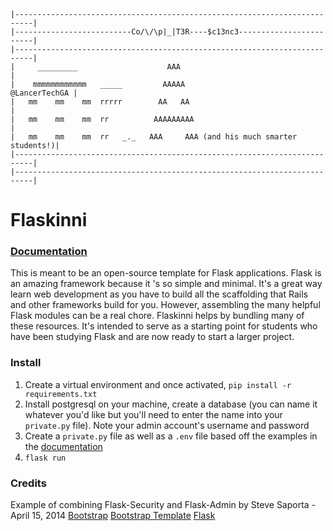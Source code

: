     |--------------------------------------------------------------------------|
    |--------------------------Co/\/\p|_|T3R----$c13nc3------------------------|
    |--------------------------------------------------------------------------| 
    |     _________                    AAA                                     |
    |    mmmmmmmmmmmm   _____         AAAAA                      @LancerTechGA |
    |   mm    mm    mm  rrrrr        AA   AA                                   |
    |   mm    mm    mm  rr          AAAAAAAAA                                  |
    |   mm    mm    mm  rr   _._   AAA     AAA (and his much smarter students!)|
    |--------------------------------------------------------------------------|
    |--------------------------------------------------------------------------|
# Flaskinni
### [Documentation](https://gilmour.gitbook.io/compsci/web-development)
This is meant to be an open-source template for Flask applications. Flask is an amazing framework because it 's so simple and minimal. It's a great way learn web development as you have to build all the scaffolding that Rails and other frameworks build for you. However, assembling the many helpful Flask modules can be a real chore. Flaskinni helps by bundling many of these resources. It's intended to serve as a starting point for students who have been studying Flask and are now ready to start a larger project.

### Install
1. Create a virtual environment and once activated, `pip install -r requirements.txt`
2. Install postgresql on your machine, create a database (you can name it whatever you'd like but you'll need to enter the name into your `private.py` file). Note your admin account's username and password
3. Create a `private.py` file as well as a `.env` file based off the examples in the [documentation](https://gilmour.online/compsci/web-development/3-flaskinni#your-machine)
4. `flask run`

### Credits
Example of combining Flask-Security and Flask-Admin by Steve Saporta - April 15, 2014
[Bootstrap](https://getbootstrap.com/docs/4.0/utilities/flex/)
[Bootstrap Template](https://startbootstrap.com/themes/sb-admin-2/)
[Flask](http://flask.pocoo.org/)

